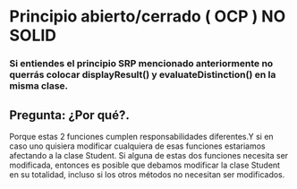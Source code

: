 # Principio abierto/cerrado ( OCP ) NO SOLID
### Si entiendes el principio SRP mencionado anteriormente no querrás colocar displayResult() y evaluateDistinction() en la misma clase.
## Pregunta: ¿Por qué?.
Porque estas 2 funciones cumplen responsabilidades diferentes.Y si en caso uno
quisiera modificar cualquiera de esas funciones estariamos afectando a la clase
Student. Si alguna de estas dos funciones necesita ser modificada, entonces es posible que debamos modificar la clase Student en su totalidad, incluso si los otros métodos no necesitan ser modificados. 
